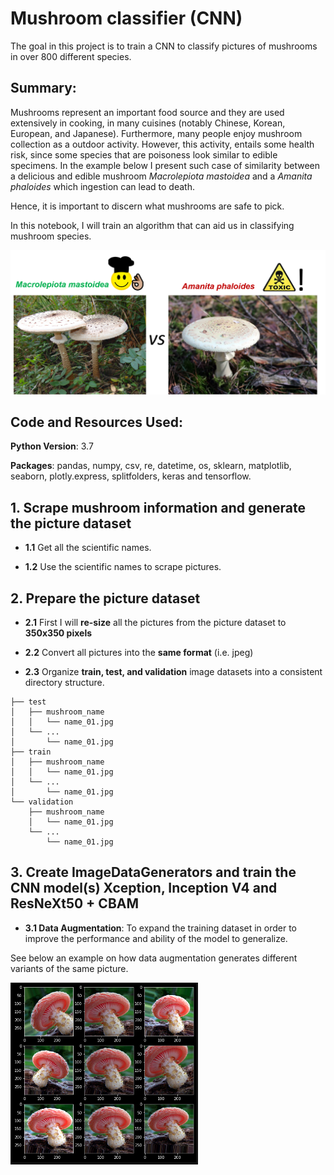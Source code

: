 # Mushroom classifier (CNN)

The goal in this project is to train a CNN to classify pictures of mushrooms in over 800 different species.

## Summary:

Mushrooms represent an important food source and they are used extensively in cooking, in many cuisines (notably Chinese, Korean, European, and Japanese). Furthermore, many people enjoy mushroom collection as a outdoor activity. However, this activity, entails some health risk, since some species that are poisoness look similar to edible specimens. In the example below I present such case of similarity between a delicious and edible mushroom *Macrolepiota mastoidea* and a *Amanita phaloides* which ingestion can lead to death.

Hence, it is important to discern what mushrooms are safe to pick.

In this notebook, I will train an algorithm that can aid us in classifying mushroom species.

<img src="figures/edible_vs_toxic.png" width="600"/> 

## Code and Resources Used:

**Python Version**: 3.7

**Packages**: pandas, numpy, csv, re, datetime, os, sklearn, matplotlib, seaborn, plotly.express, splitfolders, keras and tensorflow.

## 1. Scrape mushroom information and generate the picture dataset

   * **1.1** Get all the scientific names. 

   * **1.2** Use the scientific names to scrape pictures.

## 2. Prepare the picture dataset

   * **2.1**  First I will **re-size** all the pictures from the picture dataset to **350x350 pixels** 

   * **2.2** Convert all pictures into the **same format** (i.e. jpeg)

   * **2.3** Organize **train, test, and validation** image datasets into a consistent directory structure.

    ├── test
    │   ├── mushroom_name
    │   │   └── name_01.jpg
    │   └── ...
    │       └── name_01.jpg
    ├── train
    │   ├── mushroom_name
    │   │   └── name_01.jpg
    │   └── ...
    │       └── name_01.jpg
    └── validation
        ├── mushroom_name
        │   └── name_01.jpg
        └── ...
            └── name_01.jpg
            
## 3. Create ImageDataGenerators and train the CNN model(s) Xception, Inception V4 and ResNeXt50 + CBAM

  * **3.1 Data Augmentation**: To expand the training dataset in order to improve the performance and ability of the model to generalize.
  
  See below an example on how data augmentation generates different variants of the same picture.
  
  <img src="figures/data_augmentation.png" width="300"/> 


